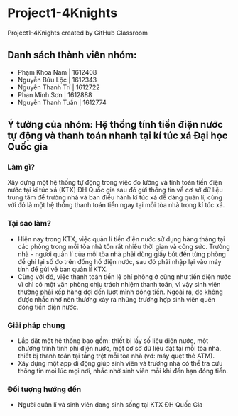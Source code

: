 # Project1-4Knights
Project1-4Knights created by GitHub Classroom

## Danh sách thành viên nhóm:
   * Phạm Khoa Nam      | 1612408
   * Nguyễn Bữu Lộc     | 1612343
   * Nguyễn Thanh Trí   | 1612722
   * Phan Minh Sơn      | 1612888
   * Nguyễn Thanh Tuấn  | 1612774

## Ý tưởng của nhóm: Hệ thống tính tiền điện nước tự động và thanh toán nhanh tại kí túc xá Đại học Quốc gia

### Làm gì?
  Xây dựng một hệ thống tự động trong việc đo lường và tính toán tiền điện nước tại kí túc xá (KTX) ĐH Quốc gia
  sau đó gửi thông tin về cơ sở dữ liệu trung tâm để trưởng nhà và ban điều hành kí túc xá dễ dàng quản lí, cùng 
  với đó là một hệ thống thanh toán tiền ngay tại mỗi tòa nhà trong kí túc xá.

### Tại sao làm?
   * Hiện nay trong KTX, việc quản lí tiền điện nước sử dụng hàng tháng tại các phòng trong mỗi tòa nhà tốn rất nhiều
     thời gian và công sức. Trưởng nhà - người quản lí của mỗi tòa nhà phải dùng giấy bút đến từng phòng để ghi lại số
     đo trên đồng hồ điện nước, sau đó phải nhập lại vào máy tính để gửi về ban quản lí KTX.
   * Cùng với đó, việc thanh toán tiền lệ phí phòng ở cũng như tiền điện nước vì chỉ có một văn phòng chịu trách nhiệm
     thanh toán, vì vậy sinh viên thường phải xếp hàng đợi đến lượt mình đóng tiền. Ngoài ra, do không được nhắc nhở nên
     thường xảy ra những trường hợp sinh viên quên đóng tiền điện nước.
 
### Giải pháp chung
   * Lắp đặt một hệ thống bao gồm: thiết bị lấy số liệu điện nước, một chương trình tính phí điện nước, một cơ sở dữ liệu 
     đặt tại mỗi tòa nhà, thiết bị thanh toán tại tầng trệt mỗi tòa nhà (vd: máy quẹt thẻ ATM).
   * Xây dựng một app di động giúp sinh viên và trưởng nhà có thể tra cứu thông tin mọi lúc mọi nơi, nhắc nhở sinh viên mỗi
     khi đến hạn đóng tiền.
     
### Đối tượng hướng đến
   * Người quản lí và sinh viên đang sinh sống tại KTX ĐH Quốc Gia
   
